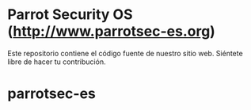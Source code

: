 # Parrot Security OS (http://www.parrotsec-es.org)

Este repositorio contiene el código fuente de nuestro sitio web.
Siéntete libre de hacer tu contribución.
# parrotsec-es
